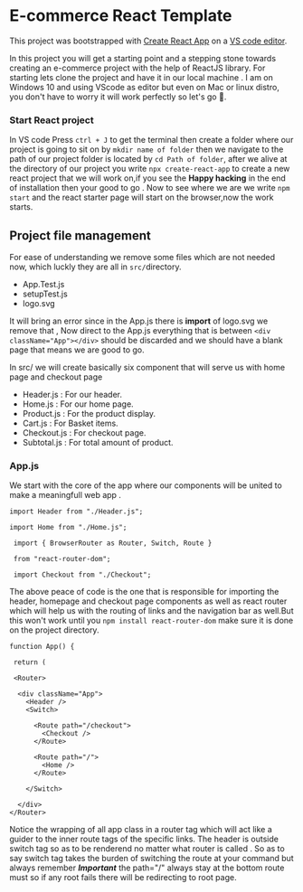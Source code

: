# E-commerce React Template 
This project was bootstrapped with [Create React App](https://github.com/facebook/create-react-app) on a [VS code editor](https://code.visualstudio.com/download).

In this project you will get a starting point and a stepping stone towards creating an e-commerce project with the help of ReactJS library.
For starting lets clone the project and have it in our local machine . I am on Windows 10 and using VScode as editor but even on Mac or linux distro,
you don't have to worry it will work perfectly so let's go :rocket:.

### Start React project 
In VS code Press ``ctrl + J`` to get the terminal then create a folder where our project is going to sit on by ``mkdir name of folder`` then  we navigate to the path of our project folder is located by ``cd Path of folder``,
after we alive at the directory of our project you write ``npx create-react-app`` to create a new react project that we will work on,if you see the **Happy hacking** in the 
end of installation then your good to go . Now to see where we are we write ``npm start`` and the react starter page will start on the browser,now the work starts.

## Project file management
For ease of understanding we remove some files which are not needed now, which luckly they are all in ``src/``directory.
- App.Test.js
- setupTest.js
- logo.svg

It will bring an error since in the App.js there is **import** of logo.svg we remove that ,
Now direct to the App.js everything that is between ``<div className="App"></div>`` should be discarded and we should have a blank page that means we are good to go.

In src/ we will create basically six component that will serve us with home page and checkout page
- Header.js : For our header.
- Home.js : For our home page.
- Product.js : For the product display.
- Cart.js : For Basket items.
- Checkout.js : For checkout page.
- Subtotal.js : For total amount  of product.

 ### App.js
 We start with the core of the app where our components will be united to make a meaningfull web app .

``import Header from "./Header.js";``

   ``import Home from "./Home.js";``
   
  `` import { BrowserRouter as Router, Switch, Route }``
   
  `` from "react-router-dom";``
   
 `` import Checkout from "./Checkout";``
  
  The above peace of code is the one that is responsible for importing the header, homepage and checkout page components as well as react router
  which will help us with the routing of links and the navigation bar as well.But this won't work until you ``npm install react-router-dom`` make sure it is done on the project directory. 
  
 ``function App() {``
 
 `` return (``
 
   `` <Router>``
   
      <div className="App">
        <Header />
        <Switch>

          <Route path="/checkout">
            <Checkout />
          </Route>

          <Route path="/">
            <Home />
          </Route>

        </Switch>

      </div>
    </Router>

Notice the wrapping of all app class in a router tag which will act like a guider to the inner route tags of the specific links.
The header is outside switch tag so as to be renderend no matter what router is called .
So as to say switch tag takes the burden of switching the route at your command but always remember ***Important*** the path="/"
always stay at the bottom route must so if any root fails there will be redirecting to root page.




  

